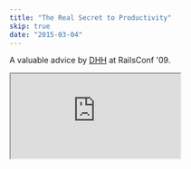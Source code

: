 ```yaml
---
title: "The Real Secret to Productivity"
skip: true
date: "2015-03-04"
---
```


A valuable advice by [DHH](https://twitter.com/dhh) at RailsConf '09.

<div class="iframe-wrap">
  <iframe src="https://player.vimeo.com/video/4552747">
  </iframe>
</div>
